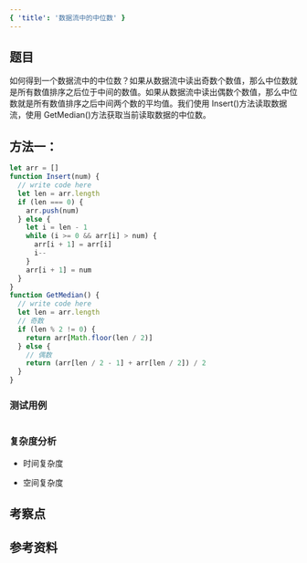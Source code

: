 ```yaml
---
{ 'title': '数据流中的中位数' }
---
```


## 题目

如何得到一个数据流中的中位数？如果从数据流中读出奇数个数值，那么中位数就是所有数值排序之后位于中间的数值。如果从数据流中读出偶数个数值，那么中位数就是所有数值排序之后中间两个数的平均值。我们使用 Insert()方法读取数据流，使用 GetMedian()方法获取当前读取数据的中位数。

## 方法一：

```js
let arr = []
function Insert(num) {
  // write code here
  let len = arr.length
  if (len === 0) {
    arr.push(num)
  } else {
    let i = len - 1
    while (i >= 0 && arr[i] > num) {
      arr[i + 1] = arr[i]
      i--
    }
    arr[i + 1] = num
  }
}
function GetMedian() {
  // write code here
  let len = arr.length
  // 奇数
  if (len % 2 != 0) {
    return arr[Math.floor(len / 2)]
  } else {
    // 偶数
    return (arr[len / 2 - 1] + arr[len / 2]) / 2
  }
}
```

### 测试用例

```js
```

### 复杂度分析

- 时间复杂度

- 空间复杂度

## 考察点

## 参考资料
